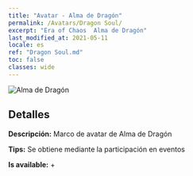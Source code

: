 ```yaml
---
title: "Avatar - Alma de Dragón"
permalink: /Avatars/Dragon Soul/
excerpt: "Era of Chaos  Alma de Dragón"
last_modified_at: 2021-05-11
locale: es
ref: "Dragon Soul.md"
toc: false
classes: wide
---
```

 ![Alma de Dragón](/images/a/avatarFrame_52.png)

## Detalles

 **Descripción:** Marco de avatar de Alma de Dragón 

 **Tips:** Se obtiene mediante la participación en eventos 

 **Is available:**  + 

